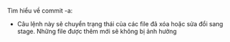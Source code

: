 Tìm hiểu về commit -a: 
- Câu lệnh này sẽ chuyển trạng thái của các file đã xóa hoặc sửa đổi sang stage. Những file được thêm mới sẽ không bị ảnh hưởng
